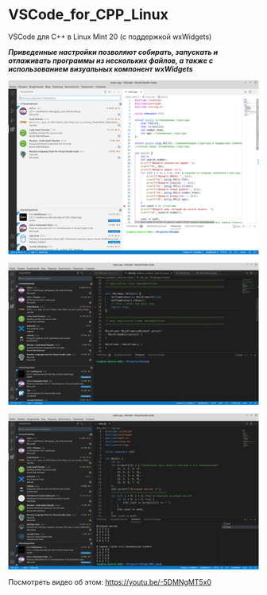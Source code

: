 # VSCode_for_CPP_Linux

VSCode для C++ в Linux Mint 20 (с поддержкой wxWidgets)

***Приведенные настройки позволяют собирать, запускать и отлаживать программы из нескольких файлов, а также с использованием визуальных компонент wxWidgets***

![Screenshot](VSCode_1.png)

![Screenshot](VSCode_2.png)

![Screenshot](VSCode_3.png)

Посмотреть видео об этом: https://youtu.be/-5DMNgMT5x0
